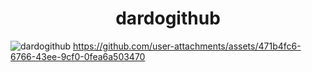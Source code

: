<h1 align="center"> dardogithub </h1>

![dardogithub](https://github.com/user-attachments/assets/4d75fad8-d92a-4986-96ca-bd343ce0be3b)
https://github.com/user-attachments/assets/471b4fc6-6766-43ee-9cf0-0fea6a503470

